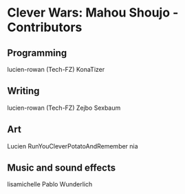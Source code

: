 # Clever Wars: Mahou Shoujo - Contributors

## Programming

lucien-rowan (Tech-FZ)
KonaTizer

## Writing

lucien-rowan (Tech-FZ)
Zejbo Sexbaum

## Art

Lucien
RunYouCleverPotatoAndRemember
nia

## Music and sound effects

lisamichelle
Pablo Wunderlich